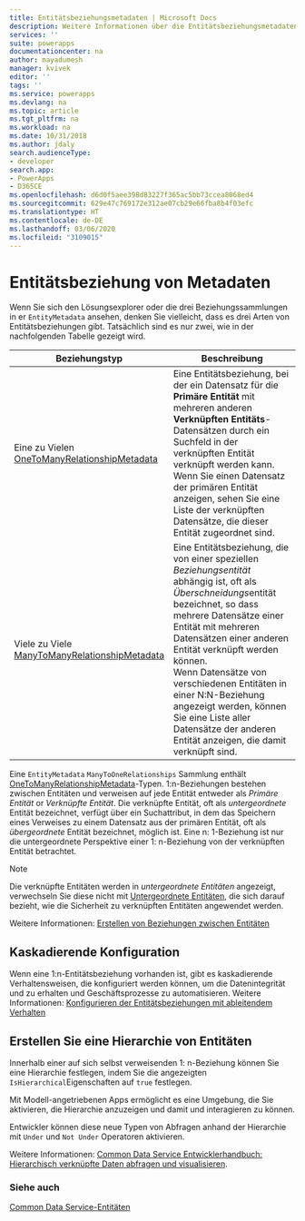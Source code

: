 ```yaml
---
title: Entitätsbeziehungsmetadaten | Microsoft Docs
description: Weitere Informationen über die Entitätsbeziehungsmetadaten, die in Common Data Service verwendet werden.
services: ''
suite: powerapps
documentationcenter: na
author: mayadumesh
manager: kvivek
editor: ''
tags: ''
ms.service: powerapps
ms.devlang: na
ms.topic: article
ms.tgt_pltfrm: na
ms.workload: na
ms.date: 10/31/2018
ms.author: jdaly
search.audienceType:
- developer
search.app:
- PowerApps
- D365CE
ms.openlocfilehash: d6d0f5aee398d83227f365ac5bb73ccea8068ed4
ms.sourcegitcommit: 629e47c769172e312ae07cb29e66fba8b4f03efc
ms.translationtype: HT
ms.contentlocale: de-DE
ms.lasthandoff: 03/06/2020
ms.locfileid: "3109015"
---
```

# <a name="entity-relationship-metadata"></a>Entitätsbeziehung von Metadaten

Wenn Sie sich den Lösungsexplorer oder die drei Beziehungssammlungen in er `EntityMetadata` ansehen, denken Sie vielleicht, dass es drei Arten von Entitätsbeziehungen gibt. Tatsächlich sind es nur zwei, wie in der nachfolgenden Tabelle gezeigt wird.

|Beziehungstyp|Beschreibung|
|--|--|
|Eine zu Vielen<br />[OneToManyRelationshipMetadata](/dotnet/api/microsoft.xrm.sdk.metadata.onetomanyrelationshipmetadata)|Eine Entitätsbeziehung, bei der ein Datensatz für die **Primäre Entität** mit mehreren anderen **Verknüpften Entitäts**-Datensätzen durch ein Suchfeld in der verknüpften Entität verknüpft werden kann.<br />Wenn Sie einen Datensatz der primären Entität anzeigen, sehen Sie eine Liste der verknüpften Datensätze, die dieser Entität zugeordnet sind.|
|Viele zu Viele<br />[ManyToManyRelationshipMetadata](/dotnet/api/microsoft.xrm.sdk.metadata.manytomanyrelationshipmetadata)|Eine Entitätsbeziehung, die von einer speziellen *Beziehungsentität* abhängig ist, oft als *Überschneidungs*entität bezeichnet, so dass mehrere Datensätze einer Entität mit mehreren Datensätzen einer anderen Entität verknüpft werden können.<br />Wenn Datensätze von verschiedenen Entitäten in einer N:N-Beziehung angezeigt werden, können Sie eine Liste aller Datensätze der anderen Entität anzeigen, die damit verknüpft sind.|

Eine `EntityMetadata` `ManyToOneRelationships` Sammlung enthält [OneToManyRelationshipMetadata](/dotnet/api/microsoft.xrm.sdk.metadata.onetomanyrelationshipmetadata)-Typen. 1:n-Beziehungen bestehen zwischen Entitäten und verweisen auf jede Entität entweder als *Primäre Entität* or *Verknüpfte Entität*. Die verknüpfte Entität, oft als *untergeordnete* Entität bezeichnet, verfügt über ein Suchattribut, in dem das Speichern eines Verweises zu einem Datensatz aus der primären Entität, oft als *übergeordnete* Entität bezeichnet, möglich ist. Eine n: 1-Beziehung ist nur die untergeordnete Perspektive einer 1: n-Beziehung von der verknüpften Entität betrachtet.

> [!NOTE]
> Die verknüpfte Entitäten werden in *untergeordnete Entitäten* angezeigt, verwechseln Sie diese nicht mit [Untergeordnete Entitäten](entity-metadata.md#child-entities), die sich darauf bezieht, wie die  Sicherheit zu verknüpften Entitäten angewendet werden.

Weitere Informationen: [Erstellen von Beziehungen zwischen Entitäten](../../maker/common-data-service/data-platform-entity-lookup.md)

## <a name="cascade-configuration"></a>Kaskadierende Konfiguration

Wenn eine 1:n-Entitätsbeziehung vorhanden ist, gibt es kaskadierende Verhaltensweisen, die konfiguriert werden können, um die Datenintegrität und zu erhalten und Geschäftsprozesse zu automatisieren. Weitere Informationen: [ Konfigurieren der Entitätsbeziehungen mit ableitendem Verhalten](configure-entity-relationship-cascading-behavior.md)

## <a name="create-a-hierarchy-of-entities"></a>Erstellen Sie eine Hierarchie von Entitäten

Innerhalb einer auf sich selbst verweisenden 1: n-Beziehung können Sie eine Hierarchie festlegen, indem Sie die angezeigten `IsHierarchical`Eigenschaften auf `true` festlegen.

Mit Modell-angetriebenen Apps ermöglicht es eine Umgebung, die Sie aktivieren, die Hierarchie anzuzeigen und damit und interagieren zu können. 

Entwickler können diese neue Typen von Abfragen anhand der Hierarchie mit `Under` und `Not Under` Operatoren aktivieren.

Weitere Informationen: [Common Data Service Entwicklerhandbuch: Hierarchisch verknüpfte Daten abfragen und visualisieren](/dynamics365/customer-engagement/customize/query-visualize-hierarchical-data).

### <a name="see-also"></a>Siehe auch

[Common Data Service-Entitäten](entities.md)
